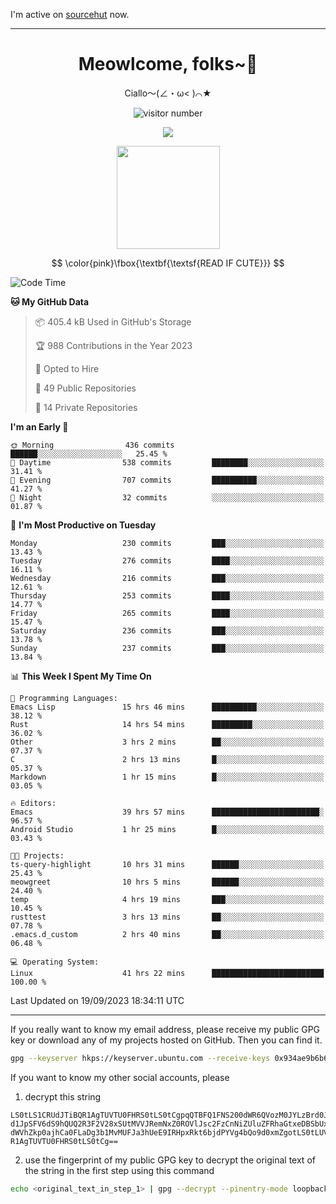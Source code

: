 I'm active on [sourcehut](https://sr.ht/~meow_king/) now. 

---

<div align="center">
  <h1>Meowlcome, folks~👋</h1>
  <p>Ciallo～(∠・ω< )⌒★</p>
</div>

<p align="center">
  <img src="https://count.getloli.com/get/@Ziqi-Yang?theme=rule34" alt="visitor number" />
</p>

<p align="center">
  <img src="https://skillicons.dev/icons?i=rust,c,py,flutter,go,java,js,bash,linux,emacs" />
</p>
<p align="center">
  <img height="165" src="https://github-readme-stats.vercel.app/api?username=Ziqi-Yang&show_icons=true&include_all_commits=true&hide_border=true" />
</p>

$$
\color{pink}\fbox{\textbf{\textsf{READ IF CUTE}}}
$$

<!--START_SECTION:waka-->
![Code Time](http://img.shields.io/badge/Code%20Time-1%2C528%20hrs%204%20mins-blue)

**🐱 My GitHub Data** 

> 📦 405.4 kB Used in GitHub's Storage 
 > 
> 🏆 988 Contributions in the Year 2023
 > 
> 💼 Opted to Hire
 > 
> 📜 49 Public Repositories 
 > 
> 🔑 14 Private Repositories 
 > 
**I'm an Early 🐤** 

```text
🌞 Morning                436 commits         ██████░░░░░░░░░░░░░░░░░░░   25.45 % 
🌆 Daytime                538 commits         ████████░░░░░░░░░░░░░░░░░   31.41 % 
🌃 Evening                707 commits         ██████████░░░░░░░░░░░░░░░   41.27 % 
🌙 Night                  32 commits          ░░░░░░░░░░░░░░░░░░░░░░░░░   01.87 % 
```
📅 **I'm Most Productive on Tuesday** 

```text
Monday                   230 commits         ███░░░░░░░░░░░░░░░░░░░░░░   13.43 % 
Tuesday                  276 commits         ████░░░░░░░░░░░░░░░░░░░░░   16.11 % 
Wednesday                216 commits         ███░░░░░░░░░░░░░░░░░░░░░░   12.61 % 
Thursday                 253 commits         ████░░░░░░░░░░░░░░░░░░░░░   14.77 % 
Friday                   265 commits         ████░░░░░░░░░░░░░░░░░░░░░   15.47 % 
Saturday                 236 commits         ███░░░░░░░░░░░░░░░░░░░░░░   13.78 % 
Sunday                   237 commits         ███░░░░░░░░░░░░░░░░░░░░░░   13.84 % 
```


📊 **This Week I Spent My Time On** 

```text
💬 Programming Languages: 
Emacs Lisp               15 hrs 46 mins      ██████████░░░░░░░░░░░░░░░   38.12 % 
Rust                     14 hrs 54 mins      █████████░░░░░░░░░░░░░░░░   36.02 % 
Other                    3 hrs 2 mins        ██░░░░░░░░░░░░░░░░░░░░░░░   07.37 % 
C                        2 hrs 13 mins       █░░░░░░░░░░░░░░░░░░░░░░░░   05.37 % 
Markdown                 1 hr 15 mins        █░░░░░░░░░░░░░░░░░░░░░░░░   03.05 % 

🔥 Editors: 
Emacs                    39 hrs 57 mins      ████████████████████████░   96.57 % 
Android Studio           1 hr 25 mins        █░░░░░░░░░░░░░░░░░░░░░░░░   03.43 % 

🐱‍💻 Projects: 
ts-query-highlight       10 hrs 31 mins      ██████░░░░░░░░░░░░░░░░░░░   25.43 % 
meowgreet                10 hrs 5 mins       ██████░░░░░░░░░░░░░░░░░░░   24.40 % 
temp                     4 hrs 19 mins       ███░░░░░░░░░░░░░░░░░░░░░░   10.45 % 
rusttest                 3 hrs 13 mins       ██░░░░░░░░░░░░░░░░░░░░░░░   07.78 % 
.emacs.d_custom          2 hrs 40 mins       ██░░░░░░░░░░░░░░░░░░░░░░░   06.48 % 

💻 Operating System: 
Linux                    41 hrs 22 mins      █████████████████████████   100.00 % 
```


 Last Updated on 19/09/2023 18:34:11 UTC
<!--END_SECTION:waka-->

-----

If you really want to know my email address, please receive my public GPG key or download any of my projects hosted on GitHub. Then you can find it. 
```bash
gpg --keyserver hkps://keyserver.ubuntu.com --receive-keys 0x934ae9b6b6e9ff34
```
If you want to know my other social accounts, please
1) decrypt this string
```
LS0tLS1CRUdJTiBQR1AgTUVTU0FHRS0tLS0tCgpqQTBFQ1FNS200dWR6QVozM0JYLzBrd0JNU0Ru
d1JpSFV6dS9hQUQ2R3F2V28xSUtMVVJRemNxZ0ROVlJsc2FzCnNiZUluZFRhaGtxeDBSbUxEajVq
dWVhZkp0ajhCa0FLaDg3b1MvMUFJa3hUeE9IRHpxRkt6bjdPYVg4bQo9d0xmZgotLS0tLUVORCBQ
R1AgTUVTU0FHRS0tLS0tCg==
```
2) use the fingerprint of my public GPG key to decrypt the original text of the string in the first step using this command
```bash
echo <original_text_in_step_1> | gpg --decrypt --pinentry-mode loopback --armor
```



